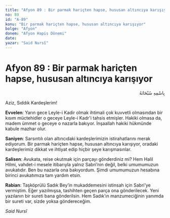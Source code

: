 ```yaml
---
title: "Afyon 89 : Bir parmak hariçten hapse, hususan altıncıya karışıyor"
no: 89
id: "A-89"
konu: "Bir parmak hariçten hapse, hususan altıncıya karışıyor"
bolge: "Afyon"
donem: "Afyon Hapis Dönemi"
date: 
yazar: "Said Nursî"
---
```


# Afyon 89 : Bir parmak hariçten hapse, hususan altıncıya karışıyor

<p class="arabic" dir="rtl" title="Meal: “Her türlü noksan sıfatlardan yüce olan Allah’ın adıyla.”">بِاسْمِهِ سُبْحَانَهُ</p>

Aziz, Sıddık Kardeşlerim!

**Evvelen**: Yarın gece Leyle-i Kadir olmak ihtimali çok kuvvetli olmasından bir kısım müctehidler o geceye Leyle-i Kadr'i tahsis etmişler. Hakiki olmasa da, madem ümmet o geceye o nazarla bakıyor. İnşaallah hakiki hükmünde kabule mazhar olur.

**Saniyen**: Sarsıntılı olan altıncıdaki kardeşlerimizin istirahatlarını merak ediyorum. Bir parmak hariçten hapse, hususan altıncıya karışıyor, oradaki kardeşlerimiz dikkat ve ihtiyat edip hiçbir şeye karışmasınlar.

**Salisen**: Avukata, reise okutmak için parçayı gönderdiniz mi? Hem Halil Hilmi, vahdet-i mesele itibarıyla yalnız Sabri’nin değil, belki umumumuzun avukatıdır. Ben bu nazarla ona bakıyordum. Şimdi umumumuzun hesabına birinci avukatımıza tam yardım etsin.

**Rabian**: Taşköprülü Sadık Bey’in mukaddemesini istinsah için Sabri’ye vermiştim. Eğer yazılmışsa, tashihten geçen parça ona gönderilecek. Yeni yazılanın bir sureti bana gönderilsin. Hem Sadık’ın manzumeciğinin yanımda bir sureti var, sizde yoksa göndereceğim.

*Said Nursî*
